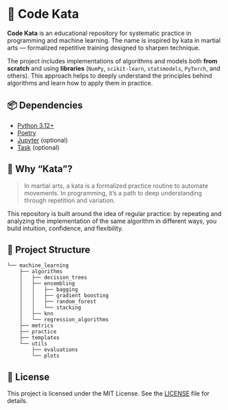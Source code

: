# 🥋 Code Kata

**Code Kata** is an educational repository for systematic practice in programming and machine learning. The name is inspired by kata in martial arts — formalized repetitive training designed to sharpen technique.

The project includes implementations of algorithms and models both **from scratch** and using **libraries** (`NumPy`, `scikit-learn`, `statsmodels`, `PyTorch`, and others). This approach helps to deeply understand the principles behind algorithms and learn how to apply them in practice.

## 📦 Dependencies

* [Python 3.12+](https://www.python.org/downloads/)
* [Poetry](https://python-poetry.org/docs/#installation)
* [Jupyter](https://jupyter.org/) (optional)
* [Task](https://taskfile.dev/) (optional)

## 🚧 Why “Kata”?

> In martial arts, a kata is a formalized practice routine to automate movements.
> In programming, it’s a path to deep understanding through repetition and variation.

This repository is built around the idea of regular practice: by repeating and analyzing the implementation of the same algorithm in different ways, you build intuition, confidence, and flexibility.

## 📁 Project Structure

```structure
└── machine_learning
    ├── algorithms
    │   ├── decision_trees
    │   ├── ensembling
    │   │   ├── bagging
    │   │   ├── gradient boosting
    │   │   ├── random_forest
    │   │   └── stacking
    │   ├── knn
    │   └── regression_algorithms
    ├── metrics
    ├── practice
    ├── templates
    └── utils
        ├── evaluations
        └── plots
```

## 📜 License

This project is licensed under the MIT License. See the [LICENSE](./LICENSE) file for details.

